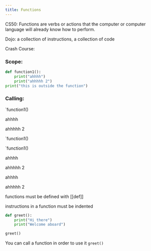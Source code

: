```yaml
---
title: Functions
---
```


CS50: Functions are verbs or actions that the computer or computer language will already know how to perform.

Dojo: a collection of instructions, a collection of code

Crash Course: 

### Scope:

```python
def function1():
    print("ahhhh")
    print("ahhhhh 2")
print("this is outside the function")
```

### Calling:

`function1()

ahhhh

ahhhhh 2

`function1()

`function1()

ahhhh

ahhhhh 2

ahhhh

ahhhhh 2


functions must be defined with [[def]]

instructions in a function must be indented

```python
def greet():
	print("Hi there")
	print("Welcome aboard")

greet()
```

You can call a function in order to use it
`greet()`


